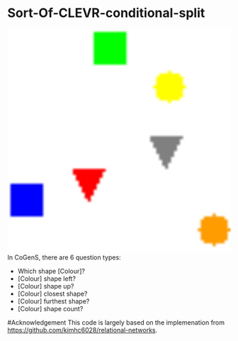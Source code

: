 # Sort-Of-CLEVR-conditional-split
![alt text](https://github.com/hansungj/Sort-Of-CLEVR-conditional-split/blob/main/0.png)
In CoGenS, there are 6 question types: 
- Which shape [Colour]?
- [Colour] shape left?
- [Colour] shape up?
- [Colour] closest shape?
- [Colour] furthest shape?
- [Colour] shape count?

#Acknowledgement 
This code is largely based on the implemenation from https://github.com/kimhc6028/relational-networks.
